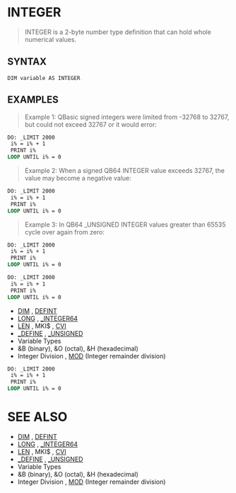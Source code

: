 # INTEGER
> INTEGER is a 2-byte number type definition that can hold whole numerical values.

## SYNTAX
`DIM variable AS INTEGER`

## EXAMPLES
> Example 1: QBasic signed integers were limited from -32768 to 32767, but could not exceed 32767 or it would error:

```vb
DO: _LIMIT 2000
 i% = i% + 1
 PRINT i%
LOOP UNTIL i% = 0
```

> Example 2: When a signed QB64 INTEGER value exceeds 32767, the value may become a negative value:

```vb
DO: _LIMIT 2000
 i% = i% + 1
 PRINT i%
LOOP UNTIL i% = 0
```

> Example 3: In QB64 _UNSIGNED INTEGER values greater than 65535 cycle over again from zero:

```vb
DO: _LIMIT 2000
 i% = i% + 1
 PRINT i%
LOOP UNTIL i% = 0
```


```vb
DO: _LIMIT 2000
 i% = i% + 1
 PRINT i%
LOOP UNTIL i% = 0
```

* [DIM](DIM.md) , [DEFINT](DEFINT.md)
* [LONG](LONG.md) , [_INTEGER64](_INTEGER64.md)
* [LEN](LEN.md) , MKI$ , [CVI](CVI.md)
* [_DEFINE](_DEFINE.md) , [_UNSIGNED](_UNSIGNED.md)
* Variable Types
* &B (binary), &O (octal), &H (hexadecimal)
* Integer Division , [MOD](MOD.md) (Integer remainder division)

```vb
DO: _LIMIT 2000
 i% = i% + 1
 PRINT i%
LOOP UNTIL i% = 0
```



# SEE ALSO
* [DIM](DIM.md) , [DEFINT](DEFINT.md)
* [LONG](LONG.md) , [_INTEGER64](_INTEGER64.md)
* [LEN](LEN.md) , MKI$ , [CVI](CVI.md)
* [_DEFINE](_DEFINE.md) , [_UNSIGNED](_UNSIGNED.md)
* Variable Types
* &B (binary), &O (octal), &H (hexadecimal)
* Integer Division , [MOD](MOD.md) (Integer remainder division)

